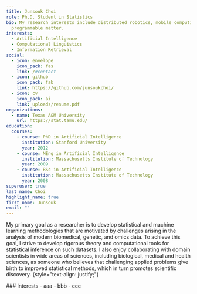 ```yaml
---
title: Junsouk Choi
role: Ph.D. Student in Statistics
bio: My research interests include distributed robotics, mobile computing and
  programmable matter.
interests:
  - Artificial Intelligence
  - Computational Linguistics
  - Information Retrieval
social:
  - icon: envelope
    icon_pack: fas
    link: /#contact
  - icon: github
    icon_pack: fab
    link: https://github.com/junsoukchoi/
  - icon: cv
    icon_pack: ai
    link: uploads/resume.pdf
organizations:
  - name: Texas A&M University
    url: https://stat.tamu.edu/
education:
  courses:
    - course: PhD in Artificial Intelligence
      institution: Stanford University
      year: 2012
    - course: MEng in Artificial Intelligence
      institution: Massachusetts Institute of Technology
      year: 2009
    - course: BSc in Artificial Intelligence
      institution: Massachusetts Institute of Technology
      year: 2008
superuser: true
last_name: Choi
highlight_name: true
first_name: Junsouk
email: ""
---
```


My primary goal as a researcher is to develop statistical and machine learning methodologies that are motivated by challenges arising in the analysis of modern biomedical, genetic, and omics data. To achieve this goal, I strive to develop rigorous theory and computational tools for statistical inference on such datasets. I also enjoy collaborating with domain scientists in wide areas of sciences, including biological, medical and health sciences, as someone who believes that challenging applied problems give birth to improved statistical methods, which in turn promotes scientific discovery.
{style="text-align: justify;"}

<div align="left">### Interests
- aaa
- bbb
- ccc
